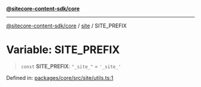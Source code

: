 [**@sitecore-content-sdk/core**](../../README.md)

***

[@sitecore-content-sdk/core](../../README.md) / [site](../README.md) / SITE\_PREFIX

# Variable: SITE\_PREFIX

> `const` **SITE\_PREFIX**: `"_site_"` = `'_site_'`

Defined in: [packages/core/src/site/utils.ts:1](https://github.com/Sitecore/xmc-jss-dev/blob/dfe05bf848bf53c7c66dabdbf3217e55f8de497c/packages/core/src/site/utils.ts#L1)
